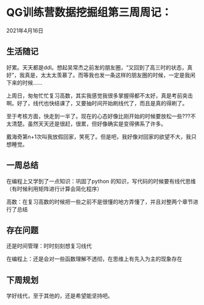 # QG训练营数据挖掘组第三周周记：
2021年4月16日

## 生活随记

好累。天天都是ddl。想起吴常杰之前发的朋友圈，“又回到了高三时的状态，真好”，我真是，太太太羡慕了。而等我也发一条这样的朋友圈的时候，一定是我闲下来的时候......

上周日，匆匆忙忙复习高数，其实我感觉我很多掌握得都不太好，真是考前突击啊。好了，线代也快结课了，又要抽时间开始刷线代了，而且是真的得刷了。

至于考核方面，快走到一半了。现在的心态好像比刚开始的时候要放松一些???不太清楚。虽然天天还是很赶，很累，但好像确实是变得佛系了许多。

戴海奇第n+1次叫我放假回家，笑死了。但是吧，我好像对回家的欲望不大，我只想睡觉。



## 一周总结

在编程上又学到了一点知识：巩固了python 的知识，写代码的时候要有线代思维（有时候利用矩阵进行计算会简化程序）

高数：在复习高数的时候把一些之前不是很懂的地方弄懂了，并且对整两个章节进行了总结



## 存在问题

还是时间管理：时时刻刻想复习线代

在编程上：还是会对一些函数理解不透彻，在思维上有先入为主的现象存在



## 下周规划

学好线代，至于其他的，还是希望能坚持吧。


